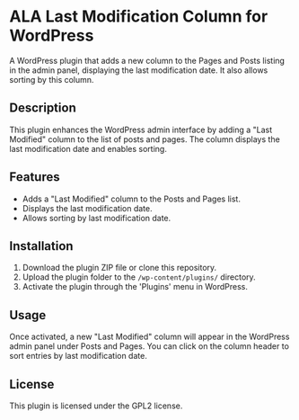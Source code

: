 # ALA Last Modification Column for WordPress

A WordPress plugin that adds a new column to the Pages and Posts listing in the admin panel, displaying the last modification date. It also allows sorting by this column.

## Description

This plugin enhances the WordPress admin interface by adding a "Last Modified" column to the list of posts and pages. The column displays the last modification date and enables sorting.

## Features

-   Adds a "Last Modified" column to the Posts and Pages list.
-   Displays the last modification date.
-   Allows sorting by last modification date.

## Installation

1. Download the plugin ZIP file or clone this repository.
2. Upload the plugin folder to the `/wp-content/plugins/` directory.
3. Activate the plugin through the 'Plugins' menu in WordPress.

## Usage

Once activated, a new "Last Modified" column will appear in the WordPress admin panel under Posts and Pages. You can click on the column header to sort entries by last modification date.

## License

This plugin is licensed under the GPL2 license.
